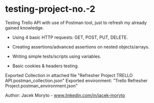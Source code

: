 # testing-project-no.-2
Testing Trello API with use of Postman tool, just to refresh my already gained knowledge.

* Using 4 basic HTTP requests: GET, POST, PUT, DELETE.

* Creating assertions/advanced assertions on nested objects/arrays.

* Writing simple tests/scripts using variables. 

* Basic cookies & headers testing. 

Exported Collection in attached file "Refresher Project TRELLO API.postman_collection.json"
Exported environment: "Trello Refresher Project.postman_environment.json"

Author: Jacek Moryto - www.linkedin.com/in/jacek-moryto
